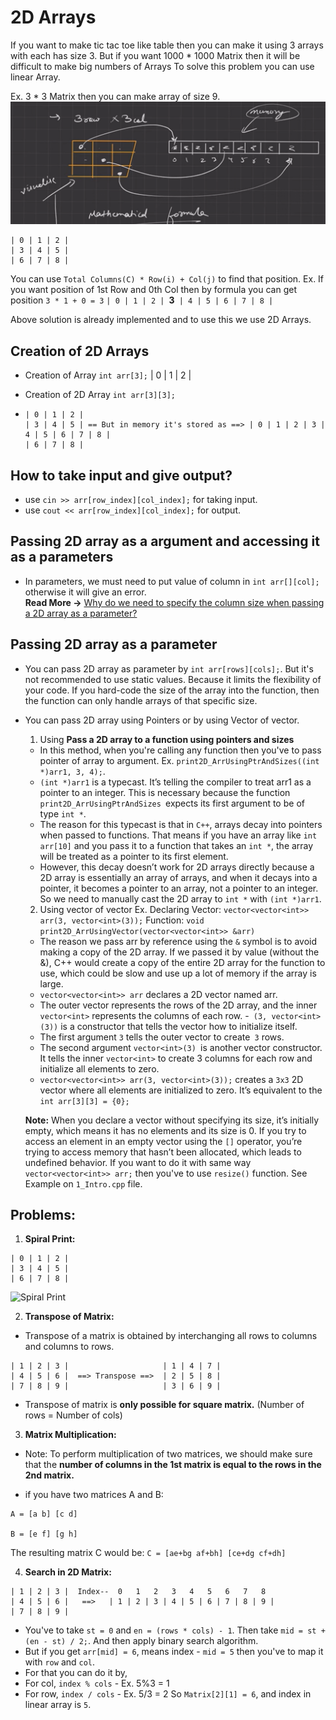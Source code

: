 # 2D Arrays

If you want to make tic tac toe like table then you can make it using 3 arrays with each has size 3.
But if you want 1000 * 1000 Matrix then it will be difficult to make big numbers of Arrays
To solve this problem you can use linear Array. 

Ex. 3 * 3 Matrix then you can make array of size 9.
![Visualization](images/image.png)

```
| 0 | 1 | 2 |
| 3 | 4 | 5 |
| 6 | 7 | 8 |
```

You can use `Total Columns(C) * Row(i) + Col(j)` to find that position.
Ex. If you want position of 1st Row and 0th Col then by formula you can get position `3 * 1 + 0 = 3`
`| 0 | 1 | 2 | `**3**` | 4 | 5 | 6 | 7 | 8 |`

Above solution is already implemented and to use this we use 2D Arrays.


## Creation of 2D Arrays
- Creation of Array `int arr[3];`
  | 0 | 1 | 2 |

- Creation of 2D Array `int arr[3][3];`
- ```
  | 0 | 1 | 2 |
  | 3 | 4 | 5 | == But in memory it's stored as ==> | 0 | 1 | 2 | 3 | 4 | 5 | 6 | 7 | 8 |
  | 6 | 7 | 8 |
  ```


## How to take input and give output?
- use `cin >> arr[row_index][col_index];` for taking input.
- use `cout << arr[row_index][col_index];` for output.


## Passing 2D array as a argument and accessing it as a parameters
- In parameters, we must need to put value of column in `int arr[][col];` otherwise it will give an error. <br>
**Read More ->** <a href="https://stackoverflow.com/questions/12813494/why-do-we-need-to-specify-the-column-size-when-passing-a-2d-array-as-a-parameter">Why do we need to specify the column size when passing a 2D array as a parameter?</a>


## Passing 2D array as a parameter
- You can pass 2D array as parameter by `int arr[rows][cols];`. But it's not recommended to use static values. Because it limits the flexibility of your code. If you hard-code the size of the array into the function, then the function can only handle arrays of that specific size.
- You can pass 2D array using Pointers or by using Vector of vector.
  1. Using **Pass a 2D array to a function using pointers and sizes**
    - In this method, when you're calling any function then you've to pass pointer of array to argument. Ex. `print2D_ArrUsingPtrAndSizes((int *)arr1, 3, 4);`.
    - `(int *)arr1` is a typecast. It’s telling the compiler to treat arr1 as a pointer to an integer. This is necessary because the function `print2D_ArrUsingPtrAndSizes `expects its first argument to be of type `int *`.
    - The reason for this typecast is that in `C++`, arrays decay into pointers when passed to functions. That means if you have an array like `int arr[10]` and you pass it to a function that takes an `int *`, the array will be treated as a pointer to its first element.
    - However, this decay doesn’t work for 2D arrays directly because a 2D array is essentially an array of arrays, and when it decays into a pointer, it becomes a pointer to an array, not a pointer to an integer. So we need to manually cast the 2D array to `int *` with `(int *)arr1`.
  
  2. Using vector of vector
    Ex. Declaring Vector: `vector<vector<int>> arr(3, vector<int>(3));`
        Function: `void print2D_ArrUsingVector(vector<vector<int>> &arr)`
    - The reason we pass arr by reference using the `&` symbol is to avoid making a copy of the 2D array. If we passed it by value (without the &), C++ would create a copy of the entire 2D array for the function to use, which could be slow and use up a lot of memory if the array is large.
    - `vector<vector<int>> arr` declares a 2D vector named arr.
    - The outer vector represents the rows of the 2D array, and the inner `vector<int>` represents the columns of each row.
    -` (3, vector<int>(3))` is a constructor that tells the vector how to initialize itself.
    - The first argument `3` tells the outer vector to create` 3` rows.
    - The second argument `vector<int>(3) `is another vector constructor. It tells the inner `vector<int>` to create 3 columns for each row and initialize all elements to zero.
    - `vector<vector<int>> arr(3, vector<int>(3));` creates a `3x3` 2D vector where all elements are initialized to zero. It’s equivalent to the `int arr[3][3] = {0};`
    
    **Note:** When you declare a vector without specifying its size, it’s initially empty, which means it has no elements and its size is 0. If you try to access an element in an empty vector using the `[]` operator, you’re trying to access memory that hasn’t been allocated, which leads to undefined behavior.
    If you want to do it with same way `vector<vector<int>> arr;` then you've to use `resize()` function. See Example on `1_Intro.cpp` file.

  
## Problems:
1. **Spiral Print:**
```
| 0 | 1 | 2 |
| 3 | 4 | 5 |
| 6 | 7 | 8 |
```

![Spiral Print](images/image-1.png)

2. **Transpose of Matrix:**
-  Transpose of a matrix is obtained by interchanging all rows to columns and columns to rows.
```
| 1 | 2 | 3 |                     | 1 | 4 | 7 |
| 4 | 5 | 6 |  ==> Transpose ==>  | 2 | 5 | 8 |
| 7 | 8 | 9 |                     | 3 | 6 | 9 |
```
- Transpose of matrix is **only possible for square matrix.** (Number of rows = Number of cols)

3. **Matrix Multiplication:**
- Note: To perform multiplication of two matrices, we should make sure that the **number of columns in the 1st matrix is equal to the rows in the 2nd matrix.**

- if you have two matrices A and B:
```
A = [a b] [c d]

B = [e f] [g h]
```
The resulting matrix C would be:
`C = [ae+bg af+bh] [ce+dg cf+dh]`

4. **Search in 2D Matrix:**
```
| 1 | 2 | 3 |  Index--  0   1   2   3   4   5   6   7   8
| 4 | 5 | 6 |   ==>   | 1 | 2 | 3 | 4 | 5 | 6 | 7 | 8 | 9 |
| 7 | 8 | 9 | 
```
- You've to take `st = 0` and `en = (rows * cols) - 1`. Then take `mid = st + (en - st) / 2;`. And then apply binary search algorithm.
- But if you get `arr[mid] = 6`, means index - `mid = 5` then you've to map it with `row` and `col`.
- For that you can do it by, 
 - For col, `index % cols` - Ex. 5%3 = 1
 - For row, `index / cols` - Ex. 5/3 = 2
So `Matrix[2][1] = 6`, and index in linear array is `5`.
